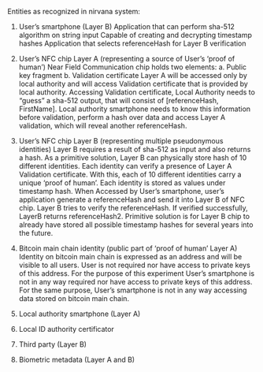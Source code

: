 Entities as recognized in nirvana system:

1. User’s smartphone (Layer B)
Application that can perform sha-512 algorithm on string input
Capable of creating and decrypting timestamp hashes
Application that selects referenceHash for Layer B verification


2. User’s NFC chip Layer A (representing a source of User’s ‘proof of human’)
Near Field Communication chip holds two elements:
a. Public key fragment
b. Validation certificate
Layer A will be accessed only by local authority and will access Validation certificate that is provided by local authority. Accessing Validation certificate, Local Authority needs to “guess” a sha-512 output, that will consist of [referenceHash, FirstName]. Local authority smartphone needs to know this information before validation, perform a hash over data and access Layer A validation, which will reveal another referenceHash. 

3. User’s NFC chip Layer B (representing multiple pseudonymous identities)
Layer B requires a result of sha-512 as input and also returns a hash. As a primitive solution, Layer B can physically store hash of 10 different identities. Each identity can verify a presence of Layer A Validation certificate. With this, each of 10 different identities carry a unique ‘proof of human’.
Each identity is stored as values under timestamp hash. When Accessed by User’s smartphone, user’s application generate a referenceHash and send it into Layer B of NFC chip. Layer B tries to verify the referenceHash. If verified successfully, LayerB returns referenceHash2. Primitive solution is for Layer B chip to already have stored all possible timestamp hashes for several years into the future.

4. Bitcoin main chain identity (public part of ‘proof of human’ Layer A)
Identity on bitcoin main chain is expressed as an address and will be visible to all users. User is not required nor have access to private keys of this address. For the purpose of this experiment User’s smartphone is not in any way required nor have access to private keys of this address. For the same purpose, User’s smartphone is not in any way accessing data stored on bitcoin main chain.
5. Local authority smartphone (Layer A)
6. Local ID authority certificator
7. Third party (Layer B)
8. Biometric metadata (Layer A and B)


